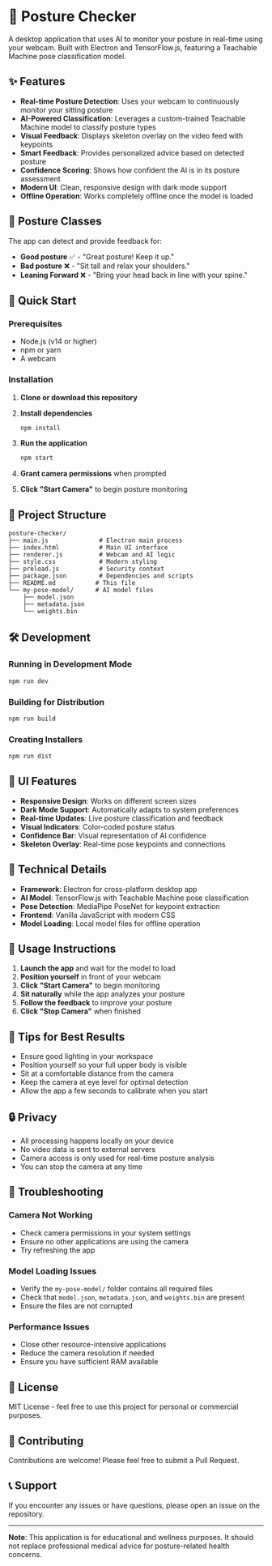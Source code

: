 # 🧘 Posture Checker

A desktop application that uses AI to monitor your posture in real-time using your webcam. Built with Electron and TensorFlow.js, featuring a Teachable Machine pose classification model.

## ✨ Features

- **Real-time Posture Detection**: Uses your webcam to continuously monitor your sitting posture
- **AI-Powered Classification**: Leverages a custom-trained Teachable Machine model to classify posture types
- **Visual Feedback**: Displays skeleton overlay on the video feed with keypoints
- **Smart Feedback**: Provides personalized advice based on detected posture
- **Confidence Scoring**: Shows how confident the AI is in its posture assessment
- **Modern UI**: Clean, responsive design with dark mode support
- **Offline Operation**: Works completely offline once the model is loaded

## 🎯 Posture Classes

The app can detect and provide feedback for:

- **Good posture** ✅ - "Great posture! Keep it up."
- **Bad posture** ❌ - "Sit tall and relax your shoulders."
- **Leaning Forward** ❌ - "Bring your head back in line with your spine."

## 🚀 Quick Start

### Prerequisites

- Node.js (v14 or higher)
- npm or yarn
- A webcam

### Installation

1. **Clone or download this repository**

2. **Install dependencies**
   ```bash
   npm install
   ```

3. **Run the application**
   ```bash
   npm start
   ```

4. **Grant camera permissions** when prompted

5. **Click "Start Camera"** to begin posture monitoring

## 📁 Project Structure

```
posture-checker/
├── main.js              # Electron main process
├── index.html           # Main UI interface
├── renderer.js          # Webcam and AI logic
├── style.css            # Modern styling
├── preload.js           # Security context
├── package.json         # Dependencies and scripts
├── README.md           # This file
└── my-pose-model/      # AI model files
    ├── model.json
    ├── metadata.json
    └── weights.bin
```

## 🛠️ Development

### Running in Development Mode
```bash
npm run dev
```

### Building for Distribution
```bash
npm run build
```

### Creating Installers
```bash
npm run dist
```

## 🎨 UI Features

- **Responsive Design**: Works on different screen sizes
- **Dark Mode Support**: Automatically adapts to system preferences
- **Real-time Updates**: Live posture classification and feedback
- **Visual Indicators**: Color-coded posture status
- **Confidence Bar**: Visual representation of AI confidence
- **Skeleton Overlay**: Real-time pose keypoints and connections

## 🔧 Technical Details

- **Framework**: Electron for cross-platform desktop app
- **AI Model**: TensorFlow.js with Teachable Machine pose classification
- **Pose Detection**: MediaPipe PoseNet for keypoint extraction
- **Frontend**: Vanilla JavaScript with modern CSS
- **Model Loading**: Local model files for offline operation

## 📱 Usage Instructions

1. **Launch the app** and wait for the model to load
2. **Position yourself** in front of your webcam
3. **Click "Start Camera"** to begin monitoring
4. **Sit naturally** while the app analyzes your posture
5. **Follow the feedback** to improve your posture
6. **Click "Stop Camera"** when finished

## 🎯 Tips for Best Results

- Ensure good lighting in your workspace
- Position yourself so your full upper body is visible
- Sit at a comfortable distance from the camera
- Keep the camera at eye level for optimal detection
- Allow the app a few seconds to calibrate when you start

## 🔒 Privacy

- All processing happens locally on your device
- No video data is sent to external servers
- Camera access is only used for real-time posture analysis
- You can stop the camera at any time

## 🐛 Troubleshooting

### Camera Not Working
- Check camera permissions in your system settings
- Ensure no other applications are using the camera
- Try refreshing the app

### Model Loading Issues
- Verify the `my-pose-model/` folder contains all required files
- Check that `model.json`, `metadata.json`, and `weights.bin` are present
- Ensure the files are not corrupted

### Performance Issues
- Close other resource-intensive applications
- Reduce the camera resolution if needed
- Ensure you have sufficient RAM available

## 📄 License

MIT License - feel free to use this project for personal or commercial purposes.

## 🤝 Contributing

Contributions are welcome! Please feel free to submit a Pull Request.

## 📞 Support

If you encounter any issues or have questions, please open an issue on the repository.

---

**Note**: This application is for educational and wellness purposes. It should not replace professional medical advice for posture-related health concerns. 